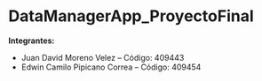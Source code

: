 # DataManagerApp_ProyectoFinal
**Integrantes:**
- Juan David Moreno Velez – Código: 409443
- Edwin Camilo Pipicano Correa – Código: 409454
